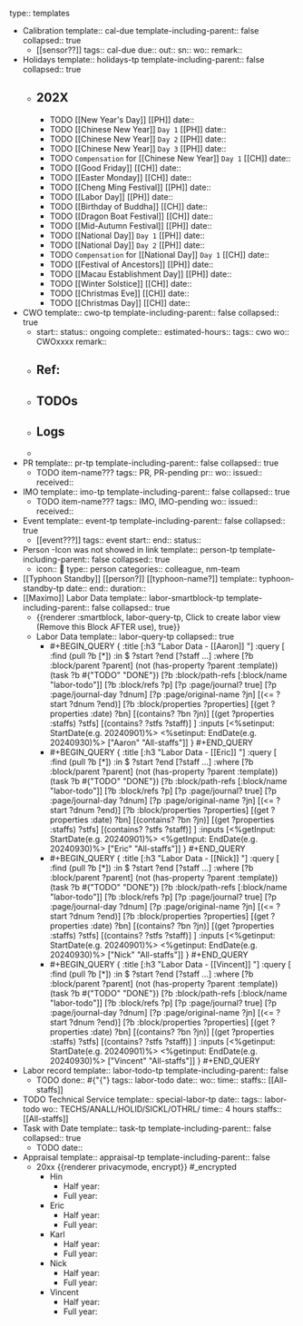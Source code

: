 type:: templates

- Calibration
  template:: cal-due
  template-including-parent:: false
  collapsed:: true
	- [[sensor??]] 
	  tags:: cal-due
	  due::
	  out::
	  sn::
	  wo:: 
	  remark::
- Holidays
  template:: holidays-tp
  template-including-parent:: false
  collapsed:: true
	- ## 202X
		- TODO [[New Year's Day]] [[PH]]
		  date::
		- TODO [[Chinese New Year]] `Day 1` [[PH]] 
		  date::
		- TODO [[Chinese New Year]] `Day 2` [[PH]] 
		  date::
		- TODO [[Chinese New Year]] `Day 3` [[PH]] 
		  date::
		- TODO `Compensation` for [[Chinese New Year]] `Day 1` [[CH]]
		  date::
		- TODO [[Good Friday]] [[CH]]
		  date::
		- TODO [[Easter Monday]] [[CH]]
		  date::
		- TODO [[Cheng Ming Festival]] [[PH]]
		  date::
		- TODO [[Labor Day]] [[PH]]
		  date::
		- TODO [[Birthday of Buddha]] [[CH]]
		  date::
		- TODO [[Dragon Boat Festival]] [[CH]]
		  date::
		- TODO [[Mid-Autumn Festival]] [[PH]]
		  date::
		- TODO [[National Day]] `Day 1` [[PH]]
		  date::
		- TODO [[National Day]] `Day 2` [[PH]]
		  date::
		- TODO `Compensation` for [[National Day]] `Day 1` [[CH]] 
		  date::
		- TODO [[Festival of Ancestors]] [[PH]]
		  date::
		- TODO [[Macau Establishment Day]] [[PH]]
		  date::
		- TODO [[Winter Solstice]] [[CH]]
		  date::
		- TODO [[Christmas Eve]] [[CH]]
		  date::
		- TODO [[Christmas Day]] [[CH]]
		  date::
- CWO
  template:: cwo-tp
  template-including-parent:: false
  collapsed:: true
	- start:: 
	  status:: ongoing
	  complete:: 
	  estimated-hours:: 
	  tags:: cwo
	  wo:: CWOxxxx
	  remark::
	- ## Ref:
	- ## TODOs
	- ## Logs
	-
- PR
  template:: pr-tp
  template-including-parent:: false
  collapsed:: true
	- TODO item-name???
	  tags:: PR, PR-pending
	  pr:: 
	  wo:: 
	  issued:: 
	  received::
- IMO
  template:: imo-tp
  template-including-parent:: false
  collapsed:: true
	- TODO item-name???
	  tags:: IMO, IMO-pending
	  wo:: 
	  issued:: 
	  received::
- Event
  template:: event-tp
  template-including-parent:: false
  collapsed:: true
	- [[event???]]
	  tags:: event
	  start:: 
	  end:: 
	  status::
- Person -Icon was not showed in link
  template:: person-tp
  template-including-parent:: false
  collapsed:: true
	- icon:: 👤
	  type:: person
	  categories:: colleague, nm-team
- [[Typhoon Standby]] [[person?]] [[typhoon-name?]]
  template:: typhoon-standby-tp
  date:: 
  end:: 
  duration::
- [[Maximo]] Labor Data
  template:: labor-smartblock-tp
  template-including-parent:: false
  collapsed:: true
	- {{renderer :smartblock, labor-query-tp, Click to create labor view (Remove this Block AFTER use), true}}
	- Labor Data 
	  template:: labor-query-tp
	  collapsed:: true
		- #+BEGIN_QUERY
		  {
		   :title [:h3 "Labor Data - [[Aaron]] "]
		   :query [
		           :find (pull ?b [*])
		           :in $ ?start ?end [?staff ...]
		           :where
		           [?b :block/parent ?parent]
		           (not (has-property ?parent :template))
		           (task ?b #{"TODO" "DONE"})
		           [?b :block/path-refs [:block/name "labor-todo"]]
		           [?b :block/refs ?p]
		           [?p :page/journal? true]
		           [?p :page/journal-day ?dnum]
		           [?p :page/original-name ?jn]
		           [(<= ?start ?dnum ?end)]
		           [?b :block/properties ?properties]
		           [(get ?properties :date) ?bn]
		           [(contains? ?bn ?jn)]
		           [(get ?properties :staffs) ?stfs]
		           [(contains? ?stfs ?staff)]
		           ]
		  :inputs [<%setinput: StartDate(e.g. 20240901)%> <%setinput: EndDate(e.g. 20240930)%> ["Aaron" "All-staffs"]]
		   }
		  #+END_QUERY
		- #+BEGIN_QUERY
		  {
		   :title [:h3 "Labor Data - [[Eric]] "]
		   :query [
		           :find (pull ?b [*])
		           :in $ ?start ?end [?staff ...]
		           :where
		           [?b :block/parent ?parent]
		           (not (has-property ?parent :template))
		           (task ?b #{"TODO" "DONE"})
		           [?b :block/path-refs [:block/name "labor-todo"]]
		           [?b :block/refs ?p]
		           [?p :page/journal? true]
		           [?p :page/journal-day ?dnum]
		           [?p :page/original-name ?jn]
		           [(<= ?start ?dnum ?end)]
		           [?b :block/properties ?properties]
		           [(get ?properties :date) ?bn]
		           [(contains? ?bn ?jn)]
		           [(get ?properties :staffs) ?stfs]
		           [(contains? ?stfs ?staff)]
		           ]
		  :inputs [<%getInput: StartDate(e.g. 20240901)%> <%getInput: EndDate(e.g. 20240930)%> ["Eric" "All-staffs"]]
		   }
		  #+END_QUERY
		- #+BEGIN_QUERY
		  {
		   :title [:h3 "Labor Data - [[Nick]] "]
		   :query [
		           :find (pull ?b [*])
		           :in $ ?start ?end [?staff ...]
		           :where
		           [?b :block/parent ?parent]
		           (not (has-property ?parent :template))
		           (task ?b #{"TODO" "DONE"})
		           [?b :block/path-refs [:block/name "labor-todo"]]
		           [?b :block/refs ?p]
		           [?p :page/journal? true]
		           [?p :page/journal-day ?dnum]
		           [?p :page/original-name ?jn]
		           [(<= ?start ?dnum ?end)]
		           [?b :block/properties ?properties]
		           [(get ?properties :date) ?bn]
		           [(contains? ?bn ?jn)]
		           [(get ?properties :staffs) ?stfs]
		           [(contains? ?stfs ?staff)]
		           ]
		  :inputs [<%getinput: StartDate(e.g. 20240901)%> <%getinput: EndDate(e.g. 20240930)%> ["Nick" "All-staffs"]]
		   }
		  #+END_QUERY
		- #+BEGIN_QUERY
		  {
		   :title [:h3 "Labor Data - [[Vincent]] "]
		   :query [
		           :find (pull ?b [*])
		           :in $ ?start ?end [?staff ...]
		           :where
		           [?b :block/parent ?parent]
		           (not (has-property ?parent :template))
		           (task ?b #{"TODO" "DONE"})
		           [?b :block/path-refs [:block/name "labor-todo"]]
		           [?b :block/refs ?p]
		           [?p :page/journal? true]
		           [?p :page/journal-day ?dnum]
		           [?p :page/original-name ?jn]
		           [(<= ?start ?dnum ?end)]
		           [?b :block/properties ?properties]
		           [(get ?properties :date) ?bn]
		           [(contains? ?bn ?jn)]
		           [(get ?properties :staffs) ?stfs]
		           [(contains? ?stfs ?staff)]
		           ]
		  :inputs [<%getinput: StartDate(e.g. 20240901)%> <%getinput: EndDate(e.g. 20240930)%> ["Vincent" "All-staffs"]]
		   }
		  #+END_QUERY
- Labor record
  template:: labor-todo-tp
  template-including-parent:: false
	- TODO 
	  done:: #{"{"}
	  tags:: labor-todo
	  date::
	  wo:: 
	  time:: 
	  staffs:: [[All-staffs]]
- TODO Technical Service
  template:: special-labor-tp
  date:: 
  tags:: labor-todo
  wo:: TECHS/ANALL/HOLID/SICKL/OTHRL/
  time:: 4 hours
  staffs:: [[All-staffs]]
- Task with Date
  template:: task-tp
  template-including-parent:: false
  collapsed:: true
	- TODO 
	  date::
- Appraisal
  template:: appraisal-tp
  template-including-parent:: false
	- 20xx {{renderer privacymode, encrypt}} #_encrypted
		- Hin
			- Half year:
			- Full year:
		- Eric
			- Half year:
			- Full year:
		- Karl
			- Half year:
			- Full year:
		- Nick
			- Half year:
			- Full year:
		- Vincent
			- Half year:
			- Full year: